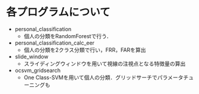 # 各プログラムについて
- personal_classification
  - 個人の分類をRandomForestで行う．
- personal_classification_calc_eer
  - 個人の分類を2クラス分類で行い，FRR，FARを算出
- slide_window
  - スライディングウィンドウを用いて視線の注視点となる特徴量の算出
- ocsvm_gridsearch
  - One Class-SVMを用いて個人の分類．グリッドサーチでパラメータチューニングも

